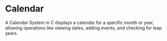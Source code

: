 # Calendar
A Calendar System in C displays a calendar for a specific month or year, allowing operations like viewing dates, adding events, and checking for leap years.
